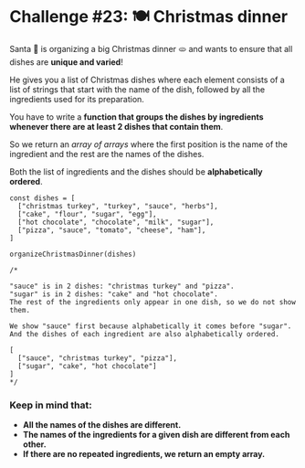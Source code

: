 # Challenge #23: 🍽️ Christmas dinner

Santa 🎅 is organizing a big Christmas dinner 🫓 and wants to ensure that all dishes are **unique and varied**!

He gives you a list of Christmas dishes where each element consists of a list of strings that start with the name of the dish, followed by all the ingredients used for its preparation.

You have to write a **function that groups the dishes by ingredients whenever there are at least 2 dishes that contain them**.

So we return an _array of arrays_ where the first position is the name of the ingredient and the rest are the names of the dishes.

Both the list of ingredients and the dishes should be **alphabetically ordered**.

```
const dishes = [
  ["christmas turkey", "turkey", "sauce", "herbs"],
  ["cake", "flour", "sugar", "egg"],
  ["hot chocolate", "chocolate", "milk", "sugar"],
  ["pizza", "sauce", "tomato", "cheese", "ham"],
]

organizeChristmasDinner(dishes)

/*

"sauce" is in 2 dishes: "christmas turkey" and "pizza".
"sugar" is in 2 dishes: "cake" and "hot chocolate".
The rest of the ingredients only appear in one dish, so we do not show them.

We show "sauce" first because alphabetically it comes before "sugar".
And the dishes of each ingredient are also alphabetically ordered.

[
  ["sauce", "christmas turkey", "pizza"],
  ["sugar", "cake", "hot chocolate"]
]
*/
```

### Keep in mind that:

- **All the names of the dishes are different.**
- **The names of the ingredients for a given dish are different from each other.**
- **If there are no repeated ingredients, we return an empty array.**
